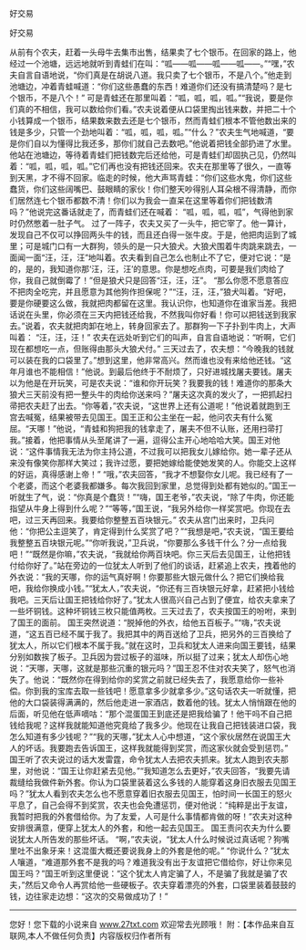 好交易

好交易 

从前有个农夫，赶着一头母牛去集市出售，结果卖了七个银币。在回家的路上，他经过一个池塘，远远地就听到青蛙们在叫：“呱――呱――呱――呱――。”“嘿，”农夫自言自语地说，“你们真是在胡说八道。我只卖了七个银币，不是八个。”他走到池塘边，冲着青蛙喊道：“你们这些愚蠢的东西！难道你们还没有搞清楚吗？是七个银币，不是八个！” 
可是青蛙还在那里叫着：“呱，呱，呱，呱。”“我说，要是你们真的不相信，我可以数给你们看。”农夫说着便从口袋里掏出钱来数，并把二十个小钱算成一个银币，结果数来数去还是七个银币，然而青蛙们根本不管他数出来的钱是多少，只管一个劲地叫着：“呱，呱，呱，呱。”“什么？”农夫生气地喊道，“要是你们自以为懂得比我还多，那你们就自己去数吧。”他说着把钱全部扔进了水里。他站在池塘边，等待着青蛙们把钱数完后还给他，可是青蛙们却固执己见，仍然叫着：“呱，呱，呱，呱。”它们再也没有把钱还回来。农夫在那里等了很久，一直等到天黑，才不得不回家。临走的时候，他大声骂青蛙：“你们这些水鬼，你们这些蠢货，你们这些阔嘴巴、鼓眼睛的家伙！你们整天吵得别人耳朵根不得清静，而你们居然连七个银币都数不清！你们以为我会一直呆在这里等着你们把钱数清吗？”他说完这番话就走了，而青蛙们还在喊着： 
“呱，呱，呱，呱”，气得他到家时仍然憋着一肚子气。 
过了一阵子，农夫又买了一头牛，把它宰了。他一算计，发现自己不仅可以挣回两头牛的钱，而且还白得一张牛皮。于是，他把肉运到了城里；可是城门口有一大群狗，领头的是一只大狼犬。大狼犬围着牛肉跳来跳去，一面闻一面“汪，汪，汪”地叫着。农夫看到自己怎么也制止不了它，便对它说：“是的，是的，我知道你那‘汪，汪，汪’的意思。你是想吃点肉，可要是我们肉给了你，我自己就倒霉了！”但是狼犬只是回答“汪，汪，汪”。 
“那么你愿不愿意答应不把肉全吃完，并且愿意为其他狗作担保呢？”“汪，汪，汪，”狼犬叫着。“好吧，要是你硬要这么做，我就把肉都留在这里。我认识你，也知道你在谁家当差。我把话说在头里，你必须在三天内把钱还给我，不然我叫你好看！你可以把钱送到我家去。”说着，农夫就把肉卸在地上，转身回家去了。那群狗一下子扑到牛肉上，大声叫着： 
“汪，汪，汪！” 
农夫在远处听到它们的叫声，自言自语地说：“听啊，它们现在都想吃一点，但账得由那头大狼犬付。” 
三天过去了，农夫想：“今晚我的钱就可以装在我的口袋里了。”想到这里，他非常高兴。然而谁也没有来给他还钱。“这年月谁也不能相信！”他说。到最后他终于不耐烦了，只好进城找屠夫要钱。屠夫以为他是在开玩笑，可是农夫说：“谁和你开玩笑？我要我的钱！难道你的那条大狼犬三天前没有把一整头牛的肉给你送来吗？”屠夫这次真的发火了，一把抓起扫帚把农夫赶了出去。“你等着，”农夫说，“这世界上还有公道呢！”他说着就跑到王宫去喊冤，结果被带去见国王。国王正和公主坐在一起，他问农夫有什么冤屈。“天哪！”他说，“青蛙和狗把我的钱拿走了，屠夫不但不认账，还用扫帚打我。”接着，他把事情从头至尾讲了一遍，逗得公主开心地哈哈大笑。国王对他说：“这件事情我无法为你主持公道，不过我可以把我女儿嫁给你。她一辈子还从来没有像笑你那样大笑过；我许过愿，要把她嫁给能使她发笑的人。你能交上这样的好运，真得感谢上帝！” 
“哦，”农夫回答，“我才不想娶你女儿呢。我已经有了一个老婆，而这个老婆我都嫌多。每次我回到家里，总觉得到处都有她似的。”国王一听就生了气，说：“你真是个蠢货！”“嗨，国王老爷，”农夫说，“除了牛肉，你还能指望从牛身上得到什么呢？”“等等，”国王说，“我另外给你一样奖赏吧。你现在去吧，过三天再回来。我要给你整整五百块银元。” 
农夫从宫门出来时，卫兵问他：“你把公主逗笑了，肯定得到什么奖赏了吧？”“我想是吧，”农夫说，“国王要给我整整五百块银元呢。”“你听我说，”卫兵说，“你要那么多钱干什么？分一点给我吧！”“既然是你嘛，”农夫说，“我就给你两百块吧。你三天后去见国王，让他把钱付给你好了。”站在旁边的一位犹太人听到了他们的谈话，赶紧追上农夫，拽着他的外衣说：“我的天哪，你的运气真好啊！你要那些大银元做什么？把它们换给我吧，我给你换成小钱。”“犹太人，”农夫说，“你还有三百块银元好拿，赶紧把小钱给我吧。三天后让国王把钱给你好了。”犹太人很高兴自己占到了便宜，给农夫拿来了一些坏铜钱。这种坏铜钱三枚只能值两枚。三天过去了，农夫按国王的吩咐，来到了国王的面前。 
国王突然说道：“脱掉他的外衣，给他五百板子。”“嗨，”农夫说道，“这五百已经不属于我了。我把其中的两百送给了卫兵，把另外的三百换给了犹太人，所以它们根本不属于我。”就在这时，卫兵和犹太人进来向国王要钱，结果分别如数挨了板子。卫兵因为尝过板子的滋味，所以挺了过来；犹太人却伤心地说：“天哪，天哪，这就是那些沉重的银元吗？”国王忍不住对农夫笑了，怒气也消失了。他说：“既然你在得到给你的奖赏之前就已经失去了，我愿意给你一些补偿。你到我的宝库去取一些钱吧！愿意拿多少就拿多少。”这句话农夫一听就懂，把他的大口袋装得满满的，然后他走进一家酒店，数着他的钱。犹太人悄悄跟在他的后面，听见他在低声嘀咕：“那个混蛋国王到底还是把我给骗了！他干吗不自己把钱给我呢？这样我就能知道他究竟给了我多少。他现在让我自己把钱装进口袋，我怎么知道有多少钱呢？”“我的天哪，”犹太人心中想道，“这个家伙居然在说国王大人的坏话。我要跑去告诉国王，这样我就能得到奖赏，而这家伙就会受到惩罚。” 
国王听了农夫说过的话大发雷霆，命令犹太人去把农夫抓来。犹太人跑到农夫那里，对他说：“国王让你赶紧去见他。”“我知道怎么去更好，”农夫回答，“我要先请裁缝给我做件新外套。你认为口袋里装着这么多钱的人能穿着这身旧衣服去见国王吗？”犹太人看到农夫怎么也不愿意穿着旧衣服去见国王，怕时间一长国王的怒火平息了，自己会得不到奖赏，农夫也会免遭惩罚，便对他说：“纯粹是出于友谊，我暂时把我的外套借给你。为了友爱，人可是什么事情都肯做的呀！”农夫对这种安排很满意，便穿上犹太人的外套，和他一起去见国王。 
国王责问农夫为什么要说犹太人所告发的那些坏话。 
“啊，”农夫说，“犹太人什么时候说过真话呢？狗嘴里吐不出象牙来！这混蛋大概还要说我身上的外套是他的呢。” 
“你说什么？”犹太人嚷道，“难道那外套不是我的吗？难道我没有出于友谊把它借给你，好让你来见国王吗？”国王听到这里便说：“这个犹太人肯定骗了人，不是骗了我就是骗了农夫，”然后又命令人再赏给他一些硬板子。农夫穿着漂亮的外套，口袋里装着鼓鼓的钱，边往家走边想：“这次的交易做成功了！” 

                  
--------------------
您好！您下载的小说来自 www.27txt.com 欢迎常去光顾哦！
附：【本作品来自互联网,本人不做任何负责】内容版权归作者所有